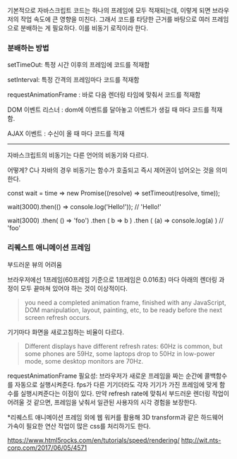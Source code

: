 
기본적으로 자바스크립트 코드는 하나의 프레임에 모두 적재되는데, 이렇게 되면
브라우저의 작업 속도에 큰 영향을 미친다. 그래서 코드를 타당한 근거를 바탕으로 여러 프레임으로 분배하는 게 필요하다. 이를 비동기 로직이라 한다.

### 분배하는 방법
setTimeOut: 특정 시간 이후의 프레임에 코드를 적재함

setInterval: 특정 간격의 프레임마다 코드를 적재함

requestAnimationFrame : 바로 다음 렌더링 타임에 맞춰서 코드를 적재함

DOM 이벤트 리스너 : dom에 이벤트를 달아놓고 이벤트가 생길 때 마다 코드를 적재함.

AJAX 이벤트 : 수신이 올 때 마다 코드를 적재

----
자바스크립트의 비동기는 다른 언어의 비동기와 다르다.

어떻게? C나 자바의 경우 비동기는 함수가 호출되고 즉시 제어권이 넘어오는 것을 의미한다. 


<!-- 비동기 함수 중 하나인 프로미즈 -->
const wait = time => new Promise((resolve) => setTimeout(resolve, time));

wait(3000).then(() => console.log('Hello!')); // 'Hello!'

<!-- // 23 resolve에 value를 넣어서 then 인자에 전달 가능 -->

wait(3000)
.then( () => 'foo')
.then ( b => b )
.then ( (a) => console.log(a) ) // 'foo'



### 리퀘스트 애니메이션 프레임
부드러운 뷰의 어려움

브라우저에선 1프레임(60프레임 기준으로 1프레임은 0.016초) 마다 아래의 렌더링 과정이 모두 끝마쳐 있어야 하는 것이 이상적이다.
> you need a completed animation frame, finished with any JavaScript, DOM manipulation, layout, painting, etc, to be ready before the next screen refresh occurs.


기기마다 화면을 새로고침하는 비율이 다르다. 
>Different displays have different refresh rates: 60Hz is common, but some phones are 59Hz, some laptops drop to 50Hz in low-power mode, some desktop monitors are 70Hz.

requestAnimationFrame 필요성: 브라우저가 새로운 프레임을 짜는 순간에 콜백함수를 자동으로 실행시켜준다. fps가 다른 기기더라도 각자 기기가 가진 프레임에 맞게 함수를 실행시켜준다는 이점이 있다. 만약 refresh rate에 맞춰서 부드러운 렌더링 작업이 어려울 것 같으면, 프레임을 낮춰서 일관된 사용자의 시각 경험을 보장한다.

*리퀘스트 애니메이션 프레임 외에 웹 워커를 활용해 3D transform과 같은 하드웨어 가속이 필요한 연산 작업이 많은 css를 처리하기도 한다.

https://www.html5rocks.com/en/tutorials/speed/rendering/
http://wit.nts-corp.com/2017/06/05/4571
